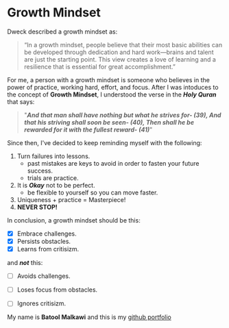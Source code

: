 # **Growth Mindset** 

Dweck described a growth mindset as: 
> “In a growth mindset, people believe that their most basic abilities can be developed through dedication and hard work—brains and talent are just the starting point. This view creates a love of learning and a resilience that is essential for great accomplishment.”

For me, a person with a growth mindset is someone who believes in the power of practice, working hard, effort, and focus. After I was intoduces to the concept of **Growth Mindset**, I understood the verse in the **_Holy Quran_** that says: 
> "***And that man shall have nothing but what he strives for- (39), And that his striving shall soon be seen- (40), Then shall he be rewarded for it with the fullest reward- (41)***"

Since then, I've decided to keep reminding myself with the following:
1. Turn failures into lessons.
    * past mistakes are keys to avoid in order to fasten your future success.
    * trials are practice.
2. It is ***Okay*** not to be perfect.
    * be flexible to yourself so you can move faster. 
3. Uniqueness + practice = Masterpiece!
4. **NEVER STOP!**

In conclusion, a growth mindset should be this:
- [x] Embrace challenges.
- [x] Persists obstacles.
- [x] Learns from critisizm.

and ***not*** this:
- [ ] Avoids challenges.
- [ ] Loses focus from obstacles.
- [ ] Ignores critisizm.


My name is **Batool Malkawi** and this is my [github portfolio](https://github.com/batoolmalkawii) 
